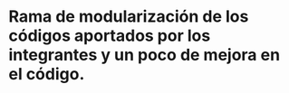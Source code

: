 # Rama de modularización de los códigos aportados por los integrantes y un poco de mejora en el código.

